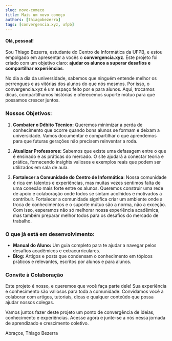 ```yaml
---
slug: novo-comeco
title: Mais um novo começo
authors: [thiagobezerra]
tags: [convergencia.xyz, ufpb]
---
```



#### Olá, pessoal!

Sou Thiago Bezerra, estudante do Centro de Informática da UFPB, e estou empolgado em apresentar a vocês o **convergencia.xyz**. Este projeto foi criado com um objetivo claro: **ajudar os alunos a superar desafios e compartilhar experiências**.

No dia a dia da universidade, sabemos que ninguém entende melhor os perrengues e as vitórias dos alunos do que nós mesmos. Por isso, o convergencia.xyz é um espaço feito por e para alunos. Aqui, trocamos dicas, compartilhamos histórias e oferecemos suporte mútuo para que possamos crescer juntos.

### Nossos Objetivos:

1. **Combater o Débito Técnico:** Queremos minimizar a perda de conhecimento que ocorre quando bons alunos se formam e deixam a universidade. Vamos documentar e compartilhar o que aprendemos para que futuras gerações não precisem reinventar a roda.

2. **Atualizar Professores:** Sabemos que existe uma defasagem entre o que é ensinado e as práticas do mercado. O site ajudará a conectar teoria e prática, fornecendo insights valiosos e exemplos reais que podem ser utilizados em sala de aula.

3. **Fortalecer a Comunidade do Centro de Informática**: Nossa comunidade é rica em talentos e experiências, mas muitas vezes sentimos falta de uma conexão mais forte entre os alunos. Queremos construir uma rede de apoio e colaboração onde todos se sintam acolhidos e motivados a contribuir. Fortalecer a comunidade significa criar um ambiente onde a troca de conhecimentos e o suporte mútuo são a norma, não a exceção. Com isso, esperamos não só melhorar nossa experiência acadêmica, mas também preparar melhor todos para os desafios do mercado de trabalho.

### O que já está em desenvolvimento:

- **Manual do Aluno:** Um guia completo para te ajudar a navegar pelos desafios acadêmicos e extracurriculares.
- **Blog:** Artigos e posts que condensam o conhecimento em tópicos práticos e relevantes, escritos por alunos e para alunos.
  

### Convite à Colaboração

Este projeto é nosso, e queremos que você faça parte dele! Sua experiência e conhecimento são valiosos para toda a comunidade. Convidamos você a colaborar com artigos, tutoriais, dicas e qualquer conteúdo que possa ajudar nossos colegas.

Vamos juntos fazer deste projeto um ponto de convergência de ideias, conhecimento e experiências. Acesse agora e junte-se a nós nessa jornada de aprendizado e crescimento coletivo.

Abraços,
Thiago Bezerra